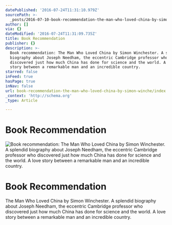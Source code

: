 ```yaml
---
datePublished: '2016-07-24T11:31:10.979Z'
sourcePath: >-
  _posts/2016-07-10-book-recommendation-the-man-who-loved-china-by-simon-winche.md
author: []
via: {}
dateModified: '2016-07-24T11:31:09.735Z'
title: Book Recommendation
publisher: {}
description: >-
  Book recommendation: The Man Who Loved China by Simon Winchester. A splendid
  biography about Joseph Needham, the eccentric Cambridge professor who
  discovered just how much China has done for science and the world. A love
  story between a remarkable man and an incredible country.
starred: false
inFeed: true
hasPage: true
inNav: false
url: book-recommendation-the-man-who-loved-china-by-simon-winche/index.html
_context: 'http://schema.org'
_type: Article

---
```

# **Book Recommendation**
![Book recommendation: The Man Who Loved China by Simon Winchester. A splendid biography about Joseph Needham, the eccentric Cambridge professor who discovered just how much China has done for science and the world. A love story between a remarkable man and an incredible country.](https://the-grid-user-content.s3-us-west-2.amazonaws.com/02e4fc71-311e-459b-928d-2adc642f2ea4.jpg)

# **Book Recommendation**

The Man Who Loved China by Simon Winchester. A splendid biography about Joseph Needham, the eccentric Cambridge professor who discovered just how much China has done for science and the world. A love story between a remarkable man and an incredible country.